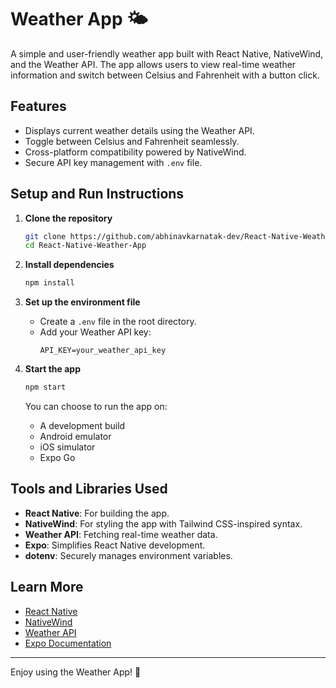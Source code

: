 # Weather App 🌤️  

A simple and user-friendly weather app built with React Native, NativeWind, and the Weather API. The app allows users to view real-time weather information and switch between Celsius and Fahrenheit with a button click.  

## Features  
- Displays current weather details using the Weather API.  
- Toggle between Celsius and Fahrenheit seamlessly.  
- Cross-platform compatibility powered by NativeWind.  
- Secure API key management with `.env` file.  

## Setup and Run Instructions  

1. **Clone the repository**  
   ```bash  
   git clone https://github.com/abhinavkarnatak-dev/React-Native-Weather-App  
   cd React-Native-Weather-App  
   ```  

2. **Install dependencies**  
   ```bash  
   npm install  
   ```  

3. **Set up the environment file**  
   - Create a `.env` file in the root directory.  
   - Add your Weather API key:  
     ```env  
     API_KEY=your_weather_api_key  
     ```  

4. **Start the app**  
   ```bash  
   npm start  
   ```  

   You can choose to run the app on:  
   - A development build  
   - Android emulator  
   - iOS simulator  
   - Expo Go  

## Tools and Libraries Used  
- **React Native**: For building the app.  
- **NativeWind**: For styling the app with Tailwind CSS-inspired syntax.  
- **Weather API**: Fetching real-time weather data.  
- **Expo**: Simplifies React Native development.  
- **dotenv**: Securely manages environment variables.  

## Learn More  
- [React Native](https://reactnative.dev/)  
- [NativeWind](https://www.nativewind.dev/)  
- [Weather API](https://www.weatherapi.com/)  
- [Expo Documentation](https://docs.expo.dev/)  

---  

Enjoy using the Weather App! 🌈